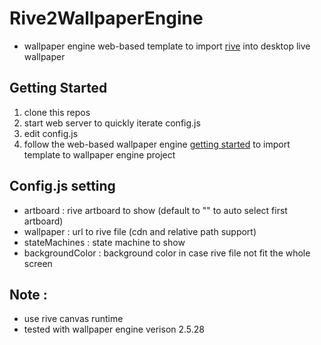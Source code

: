 # Rive2WallpaperEngine
- wallpaper engine web-based template to import [rive](https://rive.app/) into desktop live wallpaper

## Getting Started
1) clone this repos
2) start web server to quickly iterate config.js
3) edit config.js
4) follow the web-based wallpaper engine [getting started](https://docs.wallpaperengine.io/en/web/first/gettingstarted.html) to import template to wallpaper engine project

## Config.js setting
- artboard : rive artboard to show (default to "" to auto select first artboard)
- wallpaper : url to rive file (cdn and relative path support)
- stateMachines : state machine to show
- backgroundColor : background color in case rive file not fit the whole screen

## Note :
- use rive canvas runtime
- tested with wallpaper engine verison 2.5.28
